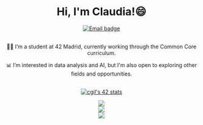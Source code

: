 <div align="center">
   	<h1 align="center">Hi, I'm Claudia!😄</h1>
	<a href="mailto:sofiagil2288@gmail.com">
		<img src="https://img.shields.io/badge/Gmail-D14836?style=for-the-badge&logo=gmail&logoColor=white" alt="Email badge"/>
	</a>
</div>

<br>
<div align="center">

👨‍💻 I’m a student at 42 Madrid, currently working through the Common Core curriculum.

📊 I’m interested in data analysis and AI, but I'm also open to exploring other fields and opportunities.


<br>
<div align=center>
	<a href="https://github.com/oakoudad/badge42"><img src="https://badge.mediaplus.ma/starryblue/cgil" alt="cgil's 42 stats" /></a>
</div>

![](https://github-readme-stats.vercel.app/api?username=claauugil&theme=omni&hide_border=false&include_all_commits=false&count_private=false)<br/>
![](https://github-readme-streak-stats.herokuapp.com/?user=claauugil1&theme=omni&hide_border=false)<br/>
![](https://github-readme-stats.vercel.app/api/top-langs/?username=claauugil&theme=omni&hide_border=false&include_all_commits=false&count_private=false&layout=compact)
